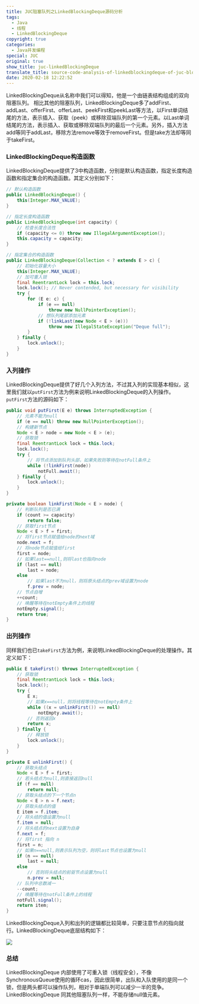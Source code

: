 ```yaml
---
title: JUC阻塞队列之LinkedBlockingDeque源码分析
tags:
  - Java
  - 线程
  - LinkedBlockingDeque
copyright: true
categories:
  - Java并发编程
special: JUC
original: true
show_title: juc-linkedBlockingDeque
translate_title: source-code-analysis-of-linkedblockingdeque-of-juc-blocking-queue
date: 2020-02-18 12:22:52
---
```


LinkedBlockingDeque从名称中我们可以得知，他是一个由链表结构组成的双向阻塞队列。  相比其他的阻塞队列，LinkedBlockingDeque多了addFirst、addLast、offerFirst、offerLast、peekFirst和peekLast等方法，以First单词结尾的方法，表示插入、获取（peek）或移除双端队列的第一个元素。以Last单词结尾的方法，表示插入、获取或移除双端队列的最后一个元素。另外，插入方法add等同于addLast，移除方法remove等效于removeFirst。但是take方法却等同于takeFirst。  

### LinkedBlockingDeque构造函数

LinkedBlockingDeque提供了3中构造函数，分别是默认构造函数，指定长度构造函数和指定集合的构造函数。其定义分别如下：

```java
// 默认构造函数
public LinkedBlockingDeque() {
    this(Integer.MAX_VALUE);
}

// 指定长度构造函数
public LinkedBlockingDeque(int capacity) {
	// 检查长度合法性
    if (capacity <= 0) throw new IllegalArgumentException();
    this.capacity = capacity;
}

// 指定集合的构造函数
public LinkedBlockingDeque(Collection < ? extends E > c) {
	// 初始化容量大小
    this(Integer.MAX_VALUE);
    // 加可重入锁
    final ReentrantLock lock = this.lock;
    lock.lock(); // Never contended, but necessary for visibility
    try {
        for (E e: c) {
            if (e == null)
                throw new NullPointerException();
            // 想队列尾部添加元素
            if (!linkLast(new Node < E > (e)))
                throw new IllegalStateException("Deque full");
        }
    } finally {
        lock.unlock();
    }
}
```

### 入列操作

LinkedBlockingDeque提供了好几个入列方法，不过其入列的实现基本相似，这里我们就以`putFirst`方法为例来说明LinkedBlockingDeque的入列操作。`putFirst`方法的源码如下：

```java
public void putFirst(E e) throws InterruptedException {
    // 元素不能为null
    if (e == null) throw new NullPointerException();
    // 构建新节点
    Node < E > node = new Node < E > (e);
    // 获取锁
    final ReentrantLock lock = this.lock;
    lock.lock();
    try {
        // 将节点添加到队列头部，如果失败则等待在notFull条件上
        while (!linkFirst(node))
            notFull.await();
    } finally {
        lock.unlock();
    }
}

private boolean linkFirst(Node < E > node) {
    // 判断队列是否已满
    if (count >= capacity)
        return false;
    // 获取first节点
    Node < E > f = first;
    // 将first节点赋值给node的next域
    node.next = f;
    // 将node节点赋值给first
    first = node;
    // 如果last==null,则将last也指向node
    if (last == null)
        last = node;
    else
        // 如果last不为null，则将原头结点的prev域设置为node
        f.prev = node;
    // 节点自增
    ++count;
    // 唤醒等待在notEmpty条件上的线程
    notEmpty.signal();
    return true;
}
```

### 出列操作

同样我们也已`takeFirst`方法为例，来说明LinkedBlockingDeque的处理操作。其定义如下：

```java
public E takeFirst() throws InterruptedException {
    // 获取锁
    final ReentrantLock lock = this.lock;
    lock.lock();
    try {
        E x;
        // 如果x==null，则将线程等待在notEmpty条件上
        while ((x = unlinkFirst()) == null)
            notEmpty.await();
        // 否则返回x
        return x;
    } finally {
        // 释放锁
        lock.unlock();
    }
}

private E unlinkFirst() {
    // 获取头结点
    Node < E > f = first;
    // 若头结点为null,则直接返回null
    if (f == null)
        return null;
    // 获取头结点的下一个节点n
    Node < E > n = f.next;
    // 获取头结点的值
    E item = f.item;
    // 将头结的值设置为null
    f.item = null;
    // 将头结点的next设置为自身
    f.next = f; 
    // 将first 指向 n
    first = n;
    // 如果n==null,则表示队列为空，则将last节点也设置为null
    if (n == null)
        last = null;
    else
        // 否则将头结点的前驱节点设置为null 
        n.prev = null;
    // 队列中总数减一
    --count;
    // 唤醒等待在notFull条件上的线程
    notFull.signal();
    return item;
}
```

LinkedBlockingDeque入列和出列的逻辑都比较简单，只要注意节点的指向就行。LinkedBlockingDeque底层结构如下：

![](https://gitee.com/zhangzwd/pic-bed/raw/master/blog/结构.png)

### 总结

LinkedBlockingDeque 内部使用了可重入锁（线程安全），不像SynchronousQueue使用的循环cas，因此很简单，出队和入队使用的是同一个锁，但是两头都可以操作队列，相对于单端队列可以减少一半的竞争。LinkedBlockingDeque 同其他阻塞队列一样，不能存储null值元素。
